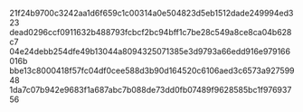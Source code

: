 21f24b9700c3242aa1d6f659c1c00314a0e504823d5eb1512dade249994ed323
dead0296ccf0911632b488793fcbcf2bc94bff1c7be28c549a8ce8ca04b628c7
04e24debb254dfe49b13044a8094325071385e3d9793a66edd916e979166016b
bbe13c8000418f57fc04df0cee588d3b90d164520c6106aed3c6573a92759948
1da7c07b942e9683f1a687abc7b088de73dd0fb07489f9628585bc1f97693756

